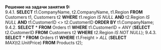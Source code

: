 **Решение на задачи занятия 9:**</br>
9.4.1.
**SELECT** t1.CompanyName, t2.CompanyName, t1.Region
**FROM** Customers t1, Customers t2
**WHERE** t1.region *IS NULL* **AND** t2.Region *IS NULL* **AND** t1.CustomerID <> t2.CustomerID
**ORDER BY** t1.CompanyName;
9.4.2.
**SELECT** * **FROM** Orders t1
**WHERE** t1.CustomerID = *ANY*
(**SELECT** t2.CustomerID **FROM** Customers t2 **WHERE** t2.Region *IS NOT NULL*);
9.4.3.
**SELECT** * **FROM** Orders t1
**WHERE** t1.Freight > *ALL*
(**SELECT** *MAX*(t2.UnitPrice) **FROM** Products t2);
